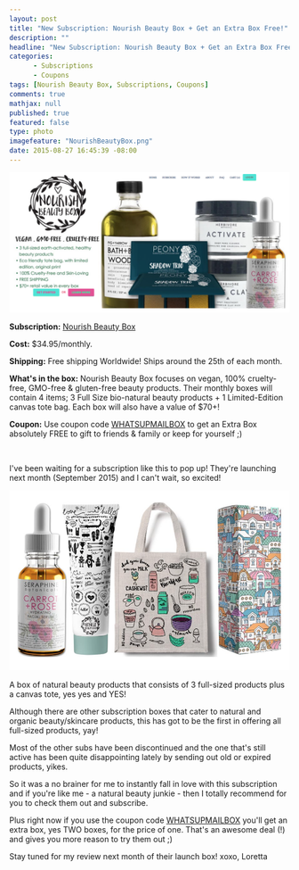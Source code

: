 ```yaml
---
layout: post
title: "New Subscription: Nourish Beauty Box + Get an Extra Box Free!"
description: ""
headline: "New Subscription: Nourish Beauty Box + Get an Extra Box Free!"
categories: 
      - Subscriptions
      - Coupons
tags: [Nourish Beauty Box, Subscriptions, Coupons]
comments: true
mathjax: null
published: true
featured: false
type: photo
imagefeature: "NourishBeautyBox.png"
date: 2015-08-27 16:45:39 -08:00
---
```


<center><a href="https://nourishbeautybox.cratejoy.com" target="_blank">
<img src="/images/NourishBeautyBox.png" border="0" style="border:none;max-width:100%;" alt="Nourish Beauty Box!" />
</a></center>

<p><b>Subscription:</b> <a href="https://nourishbeautybox.cratejoy.com" target="_blank">Nourish Beauty Box</a></p>
<p><b>Cost:</b> $34.95/monthly.</p>
<p><b>Shipping:</b> Free shipping Worldwide! Ships around the 25th of each month.</p>
<p><b>What's in the box:</b> Nourish Beauty Box focuses on vegan, 100% cruelty-free, GMO-free & gluten-free beauty products. Their monthly boxes will contain 4 items; 3 Full Size bio-natural beauty products + 1 Limited-Edition canvas tote bag. Each box will also have a value of $70+!</p>
<p><b>Coupon:</b> Use coupon code <a href="https://nourishbeautybox.cratejoy.com" target="_blank">WHATSUPMAILBOX</a> to get an Extra Box absolutely FREE to gift to friends & family or keep for yourself ;)</p>

<br>

<p>I've been waiting for a subscription like this to pop up! They're launching next month (September 2015) and I can't wait, so excited!</p>

<center><a href="https://nourishbeautybox.cratejoy.com" target="_blank">
<img src="/images/NourishBeautyBox2.png" border="0" style="border:none;max-width:100%;" alt="Nourish Beauty Box!" />
</a></center>

<p>A box of natural beauty products that consists of 3 full-sized products plus a canvas tote, yes yes and YES!</p>

<p>Although there are other subscription boxes that cater to natural and organic beauty/skincare products, this has got to be the first in offering all full-sized products, yay!</p> 

<p>Most of the other subs have been discontinued and the one that's still active has been quite disappointing lately by sending out old or expired products, yikes.</p>

<p>So it was a no brainer for me to instantly fall in love with this subscription and if you're like me - a natural beauty junkie - then I totally recommend for you to check them out and subscribe.</p>

<p><i class="icon-gift"></i> Plus right now if you use the coupon code <a href="https://nourishbeautybox.cratejoy.com" target="_blank">WHATSUPMAILBOX</a> you'll get an extra box, yes TWO boxes, for the price of one. That's an awesome deal (!) and gives you more reason to try them out ;)</p>

<p>Stay tuned for my review next month of their launch box!  xoxo, Loretta</p>
